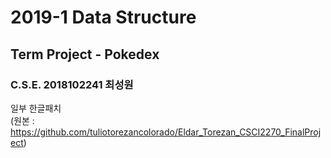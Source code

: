 # 2019-1 Data Structure
## Term Project - Pokedex
### C.S.E. 2018102241 최성원
일부 한글패치<br> (원본 : https://github.com/tuliotorezancolorado/Eldar_Torezan_CSCI2270_FinalProject)
